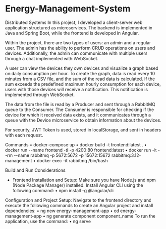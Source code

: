 # Energy-Management-System

Distributed Systems
In this project, I developed a client-server web application structured as microservices. The backend is implemented in Java and Spring Boot, while the frontend is developed in Angular.

Within the project, there are two types of users: an admin and a regular user. The admin has the ability to perform CRUD operations on users and devices. Additionally, the admin can communicate with multiple users through a chat implemented with WebSocket.

A user can view the devices they own devices and visualize a graph based on daily consumption per hour. To create the graph, data is read every 10 minutes from a CSV file, and the sum of the read data is calculated. If the sum exceeds the predefined maximum hourly consumption for each device, users with those devices will receive a notification. This notification is implemented through WebSocket.

The data from the file is read by a Producer and sent through a RabbitMQ queue to the Consumer. The Consumer is responsible for checking if the device for which it received data exists, and it communicates through a queue with the Device microservice to obtain information about the devices.

For security, JWT Token is used, stored in localStorage, and sent in headers with each request.


Commands
• docker-compose up
• docker build -t frontend:latest .
• docker run --name frontend -ti -p 4200:80 frontend:latest
• docker run -it --rm --name rabbitmq -p 5672:5672 -p 15672:15672 rabbitmq:3.12-management
• docker exec -it rabbitmq /bin/bash

Build and Run Considerations
- Frontend
Installation and Setup:
Make sure you have Node.js and npm (Node Package Manager) installed. Install Angular CLI using the following command:
• npm install -g @angular/cli
  
Configuration and Project Setup:
 Navigate to the frontend directory and execute the following commands to create an Angular project and install dependencies:
• ng new energy-management-app
• cd energy-management-app
• ng generate component component_name
To run the application, use the command:
• ng serve

